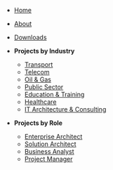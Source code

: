 - [Home](/en/)
- [About](/en/about)
- [Downloads](/en/downloads)

- **Projects by Industry**
  - [Transport](/en/projects/transport)
  - [Telecom](/en/projects/telecom)
  - [Oil & Gas](/en/projects/oilgas)
  - [Public Sector](/en/projects/gov)
  - [Education & Training](/en/projects/education)
  - [Healthcare](/en/projects/healthcare)
  - [IT Architecture & Consulting](/en/projects/it)

- **Projects by Role**
  - [Enterprise Architect](/en/roles/enterprise-architect)
  - [Solution Architect](/en/roles/solution-architect)
  - [Business Analyst](/en/roles/business-analyst)
  - [Project Manager](/en/roles/project-manager)